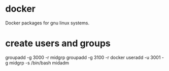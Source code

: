 # docker
Docker packages for gnu linux systems.

# create users and groups
groupadd -g 3000 -r midgrp
groupadd -g 3100 -r docker
useradd -u 3001 -g midgrp -s /bin/bash midadm
